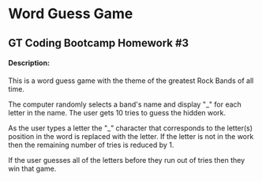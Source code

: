 
# Word Guess Game

## GT Coding Bootcamp Homework #3


#### Description:
This is a word guess game with the theme of the greatest Rock Bands of all time. 

The computer randomly selects a band's name and display "_" for each letter in the name. The user gets 10 tries to guess the hidden work. 

As the user types a letter the "_" character that corresponds to the letter(s) position in the word is replaced with the letter. If the letter is not in the work then the remaining number of tries is reduced by 1.

If the user guesses all of the letters before they run out of tries then they win that game.